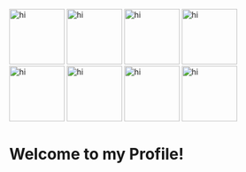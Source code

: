  <img src="https://media1.giphy.com/media/10Bb1Bq7BMi9Co/200w.webp?cid=ecf05e47bxzncjncsayr596j8q0j6g7nqlg4xw685mjsz3z9&rid=200w.webp&ct=s" width="100px" alt="hi"> <img src="https://media1.giphy.com/media/10Bb1Bq7BMi9Co/200w.webp?cid=ecf05e47bxzncjncsayr596j8q0j6g7nqlg4xw685mjsz3z9&rid=200w.webp&ct=s" width="100px" alt="hi"> <img src="https://media1.giphy.com/media/10Bb1Bq7BMi9Co/200w.webp?cid=ecf05e47bxzncjncsayr596j8q0j6g7nqlg4xw685mjsz3z9&rid=200w.webp&ct=s" width="100px" alt="hi">
 <img src="https://media1.giphy.com/media/10Bb1Bq7BMi9Co/200w.webp?cid=ecf05e47bxzncjncsayr596j8q0j6g7nqlg4xw685mjsz3z9&rid=200w.webp&ct=s" width="100px" alt="hi"> <img src="https://media1.giphy.com/media/10Bb1Bq7BMi9Co/200w.webp?cid=ecf05e47bxzncjncsayr596j8q0j6g7nqlg4xw685mjsz3z9&rid=200w.webp&ct=s" width="100px" alt="hi"> <img src="https://media1.giphy.com/media/10Bb1Bq7BMi9Co/200w.webp?cid=ecf05e47bxzncjncsayr596j8q0j6g7nqlg4xw685mjsz3z9&rid=200w.webp&ct=s" width="100px" alt="hi">
 <img src="https://media1.giphy.com/media/10Bb1Bq7BMi9Co/200w.webp?cid=ecf05e47bxzncjncsayr596j8q0j6g7nqlg4xw685mjsz3z9&rid=200w.webp&ct=s" width="100px" alt="hi"> <img src="https://media1.giphy.com/media/10Bb1Bq7BMi9Co/200w.webp?cid=ecf05e47bxzncjncsayr596j8q0j6g7nqlg4xw685mjsz3z9&rid=200w.webp&ct=s" width="100px" alt="hi">
 
 <h1>Welcome to my Profile! </h1> 
<!--
**MaraAlce/MaraAlce** is a ✨ _special_ ✨ repository because its `README.md` (this file) appears on your GitHub profile.

Here are some ideas to get you started:

- 🔭 I’m currently working on ...
- 🌱 I’m currently learning ...
- 👯 I’m looking to collaborate on ...
- 🤔 I’m looking for help with ...
- 💬 Ask me about ...
- 📫 How to reach me: ...
- 😄 Pronouns: ...
- ⚡ Fun fact: ...
-->
